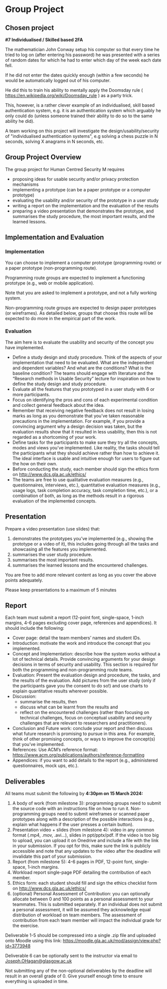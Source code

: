 # ****Group Project****

## Chosen project

**#7 Individualised / Skilled based 2FA**

The mathematician John Conway setup his computer so that every time he tried to log on (after entering his password) he was presented with a series of random dates for which he had to enter which day of the week each date fell.

If he did not enter the dates quickly enough (within a few seconds) he would be automatically logged out of his computer.

He did this to train his ability to mentally apply the Doomsday rule ( https://en.wikipedia.org/wiki/Doomsday_rule ) as a party trick.

This, however, is a rather clever example of an individualised, skill based authentication system, e.g. it is an authentication system which arguably he only could do (unless someone trained their ability to do so to the same ability he did).

A team working on this project will investigate the design/usability/security of "individualised authentication systems", e.g solving a chess puzzle in N seconds, solving X anagrams in N seconds, etc.

## Group Project Overview

The group project for Human Centred Security M requires

- proposing ideas for usable security and/or privacy protection mechanisms
- implementing a prototype (can be a paper prototype or a computer prototype)
- evaluating the usability and/or security of the prototype in a user study
- writing a report on the implementation and the evaluation of the results
- preparing a video presentation that demonstrates the prototype, and
summarises the study procedure, the most important results, and the learned lessons.

## Implementation and Evaluation

### Implementation

You can choose to implement a computer prototype (programming route) or a paper prototype (non-programming route).

Programming route groups are expected to implement a functioning prototype (e.g., web or mobile application).

Note that you are asked to implement a prototype, and not a fully working system.

Non-programming route groups are expected to design paper prototypes (or wireframes). As detailed below, groups that choose this route will be expected to do more in the empirical part of the work.

### Evaluation

The aim here is to evaluate the usability and security of the concept you have implemented.

- Define a study design and study procedure. Think of the aspects of your implementation that need to be evaluated. What are the independent and dependent variables? And what are the conditions? What is the baseline condition? The teams should engage with literature and the “Research methods in Usable Security” lecture for inspiration on how to define the study design and study procedure.
- Evaluate all the features that you prototyped in a user study with 6 or more participants.
- Focus on identifying the pros and cons of each experimental condition and collect general feedback about the idea.
- Remember that receiving negative feedback does not result in losing marks as long as you demonstrate that you’ve taken reasonable precautions in the implementation. For example, if you provide a convincing argument why a design decision was taken, but the evaluation results show that it resulted in less usability, then this is not regarded as a shortcoming of your work.
- Define tasks for the participants to make sure they try all the concepts, modes and views you’ve implemented. Like reality, the tasks should tell the participants what they should achieve rather than how to achieve it. The ideal interface is usable and intuitive enough for users to figure out the how on their own.
- Before conducting the study, each member should sign the ethics form on http://www.dcs.gla.ac.uk/ethics/
- The teams are free to use qualitative evaluation measures (e.g., questionnaires, interviews, etc.), quantitative evaluation measures (e.g., usage logs, task completion accuracy, task completion time, etc.), or a combination of both, as long as the methods result in a rigorous evaluation of the implemented concepts.

## Presentation

Prepare a video presentation (use slides) that:

1. demonstrates the prototypes you’ve implemented (e.g., showing the prototype or a video of it), this includes going through all the tasks and showcasing all the features you implemented.
2. summarises the user study procedure.
3. summarises the most important results.
4. summarises the learned lessons and the encountered challenges.

You are free to add more relevant content as long as you cover the above points adequately.

Please keep presentations to a maximum of 5 minutes

## Report

Each team must submit a report (12-point font, single-space, 1-inch margins, 4-6 pages excluding cover page, references and appendices). It should include the following:

- Cover page: detail the team members’ names and student IDs.
- Introduction: motivate the work and introduce the concept that you implemented.
- Concept and Implementation: describe how the system works without a lot of technical details. Provide convincing arguments for your design decisions in terms of security and usability. This section is required for both the programming and non-programming route teams.
- Evaluation: Present the evaluation design and procedure, the tasks, and the results of the evaluation. Add pictures from the user study (only if the participants gave you the consent to do so!) and use charts to explain quantitative results wherever possible.
- Discussion:
    - summarise the results, then
    - discuss what can be learnt from the results and
    - reflect on the encountered challenges (rather than focusing on technical challenges, focus on conceptual usability and security challenges that are relevant to researchers and practitioners).
- Conclusion and Future work: conclude your report and then discuss what future research is promising to pursue in this area. For example, think of other promising concepts, or ways to improve the concept(s) that you’ve implemented.
- References: Use ACM’s reference format: https://www.acm.org/publications/authors/reference-formatting
- Appendices: if you want to add details to the report (e.g., administered questionnaires, mock ups, etc.).

## Deliverables

All teams must submit the following by **4:30pm on 15 March 2024:**

1. A body of work (from milestone 3): programming groups need to submit the source code with an instructions file on how to run it. Non-programming groups need to submit wireframes or scanned paper prototypes along with a description of the possible interactions (e.g., explain what happens if the user presses a certain button).
2. Presentation video + slides (from milestone 4): video in any common format (.mp4, .mov, .avi...), slides in ppt/pptx/pdf. If the video is too big to upload, you can upload it on Onedrive and include a file with the link in your submission. If you opt for this, make sure the link is publicly accessible and note that any updates to the video after the deadline will invalidate this part of your submission.
3. Report (from milestone 5): 4-6 pages in PDF, 12-point font, single-space, 1-inch margins.
4. Workload report single-page PDF detailing the contribution of each member.
5. Ethics form: each student should fill and sign the ethics checklist form on http://www.dcs.gla.ac.uk/ethics/
6. (optional) Personal Assessment of Contribution: you can optionally allocate between 0 and 100 points as a personal assessment to your teammates. This is submitted separately. If an individual does not submit a personal assessment, it will be assumed they acknowledge equal  distribution of workload on team members. The assessment of contribution from each team member will impact the individual grade for the exercise.

Deliverable 1-5 should be compressed into a single .zip file and uploaded onto Moodle using this link: https://moodle.gla.ac.uk/mod/assign/view.php?id=3773948

Deliverable 6 can be optionally sent to the instructor via email to [Joseph.OHagan@glasgow.ac.uk](mailto:Joseph.OHagan@glasgow.ac.uk)

Not submitting any of the non-optional deliverables by the deadline will result in an overall grade of 0. Give yourself enough time to ensure everything is uploaded in time.
